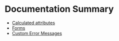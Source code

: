 # Documentation Summary

* [Calculated attributes](doc/calculated_fields.md)
* [Forms](doc/forms.md)
* [Custom Error Messages](doc/error_messages.md)